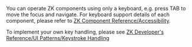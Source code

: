 You can operate ZK components using only a keyboard, e.g. press TAB to
move the focus and navigate. For keyboard support details of each
component, please refer to [ZK Component
Reference/Accessibility]({{site.baseurl}}/zk_component_ref/accessibility).

To implement your own key handling, please see [ZK Developer's
Reference/UI Patterns/Keystroke
Handling]({{site.baseurl}}/zk_dev_ref/ui_patterns/keystroke_handling)
